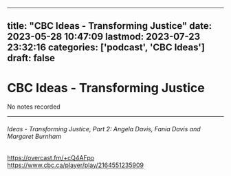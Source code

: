 
---
title: "CBC Ideas - Transforming Justice"
date: 2023-05-28 10:47:09
lastmod: 2023-07-23 23:32:16
categories: ['podcast', 'CBC Ideas']
draft: false
---


# CBC Ideas - Transforming Justice
No notes recorded 
- - -
###### Ideas - Transforming Justice, Part 2: Angela Davis, Fania Davis and Margaret Burnham

https://overcast.fm/+cQ4AFpo  
https://www.cbc.ca/player/play/2164551235909

<!-- #public #podcast #CBC Ideas# -->

<!-- {BearID:C1533E08-585D-4F3B-9B7F-0FA9B9A6BE00-18653-00000C096DC1836E} -->
